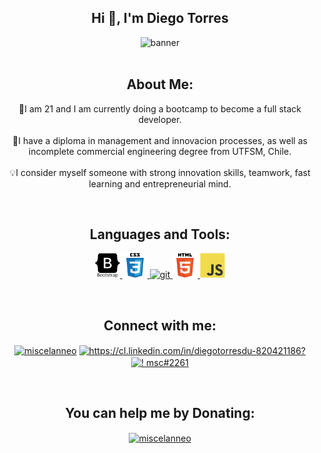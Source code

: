

<h2 align="center">Hi 👋, I'm Diego Torres</h2>

<p align="center"><img src="https://github.com/itsmisce/itsmisce/blob/main/readme.gif" alt="banner" width="700" height="350"/> <br><br> </p>

<h2 align="center">About Me:</h2>
<p align="center"> 🤘I am 21 and I am currently doing a bootcamp to become a full stack developer. <br><br>📝I have a diploma in management and innovacion processes, as well as incomplete commercial engineering degree from UTFSM, Chile. <br><br>💡I consider myself someone with strong innovation skills, teamwork, fast learning and entrepreneurial mind.</p> <br>



<h2 align="center">Languages and Tools:</h2>
<p align="center"> <a href="https://getbootstrap.com" target="_blank" rel="noreferrer"> <img src="https://raw.githubusercontent.com/devicons/devicon/master/icons/bootstrap/bootstrap-plain-wordmark.svg" alt="bootstrap" width="40" height="40"/> </a> <a href="https://www.w3schools.com/css/" target="_blank" rel="noreferrer"> <img src="https://raw.githubusercontent.com/devicons/devicon/master/icons/css3/css3-original-wordmark.svg" alt="css3" width="40" height="40"/> </a> <a href="https://git-scm.com/" target="_blank" rel="noreferrer"> <img src="https://www.vectorlogo.zone/logos/git-scm/git-scm-icon.svg" alt="git" width="40" height="40"/> </a> <a href="https://www.w3.org/html/" target="_blank" rel="noreferrer"> <img src="https://raw.githubusercontent.com/devicons/devicon/master/icons/html5/html5-original-wordmark.svg" alt="html5" width="40" height="40"/> </a> <a href="https://developer.mozilla.org/en-US/docs/Web/JavaScript" target="_blank" rel="noreferrer"> <img src="https://raw.githubusercontent.com/devicons/devicon/master/icons/javascript/javascript-original.svg" alt="javascript" width="40" height="40"/> </a> </p>  <br>

<h2 align="center">Connect with me:</h2>
<p align="center">
<a href="https://twitter.com/miscelanneo" target="blank"><img align="center" src="https://raw.githubusercontent.com/rahuldkjain/github-profile-readme-generator/master/src/images/icons/Social/twitter.svg" alt="miscelanneo" height="30" width="40" /></a>
<a href="https://linkedin.com/in/diegotorresdu-820421186?" target="blank"><img align="center" src="https://raw.githubusercontent.com/rahuldkjain/github-profile-readme-generator/master/src/images/icons/Social/linked-in-alt.svg" alt="https://cl.linkedin.com/in/diegotorresdu-820421186?" height="30" width="40" /></a>
<a href="https://discord.gg/! msc#2261" target="blank"><img align="center" src="https://raw.githubusercontent.com/rahuldkjain/github-profile-readme-generator/master/src/images/icons/Social/discord.svg" alt="! msc#2261" height="30" width="40" /></a>
</p>  <br>

<h2 align="center">You can help me by Donating:</h2>
<p align="center"><a href="https://paypal.me/miscelanneo" target="blank"><img align="center" src="https://img.shields.io/badge/PayPal-00457C?style=for-the-badge&logo=paypal&logoColor=white" alt="miscelanneo" height="30" width="100" /></a> </p>

